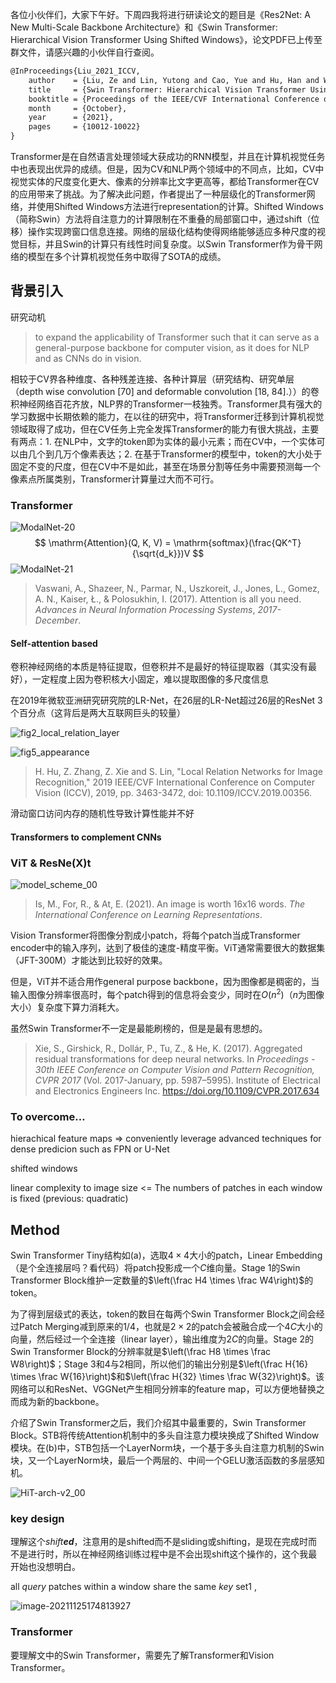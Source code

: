 各位小伙伴们，大家下午好。下周四我将进行研读论文的题目是《Res2Net: A New Multi-Scale Backbone Architecture》和《Swin Transformer: Hierarchical Vision Transformer Using Shifted Windows》，论文PDF已上传至群文件，请感兴趣的小伙伴自行查阅。

```tex
@InProceedings{Liu_2021_ICCV,
    author    = {Liu, Ze and Lin, Yutong and Cao, Yue and Hu, Han and Wei, Yixuan and Zhang, Zheng and Lin, Stephen and Guo, Baining},
    title     = {Swin Transformer: Hierarchical Vision Transformer Using Shifted Windows},
    booktitle = {Proceedings of the IEEE/CVF International Conference on Computer Vision (ICCV)},
    month     = {October},
    year      = {2021},
    pages     = {10012-10022}
}
```

Transformer是在自然语言处理领域大获成功的RNN模型，并且在计算机视觉任务中也表现出优异的成绩。但是，因为CV和NLP两个领域中的不同点，比如，CV中视觉实体的尺度变化更大、像素的分辨率比文字更高等，都给Transformer在CV的应用带来了挑战。为了解决此问题，作者提出了一种层级化的Transformer网络，并使用Shifted Windows方法进行representation的计算。Shifted Windows（简称Swin）方法将自注意力的计算限制在不重叠的局部窗口中，通过shift（位移）操作实现跨窗口信息连接。网络的层级化结构使得网络能够适应多种尺度的视觉目标，并且Swin的计算只有线性时间复杂度。以Swin Transformer作为骨干网络的模型在多个计算机视觉任务中取得了SOTA的成绩。

## 背景引入

研究动机

>  to expand the applicability of Transformer such that it can serve as a general-purpose backbone for computer vision, as it does for NLP and as CNNs do in vision.

相较于CV界各种维度、各种残差连接、各种计算层（研究结构、研究单层（depth wise convolution [70] and deformable convolution [18, 84].））的卷积神经网络百花齐放，NLP界的Transformer一枝独秀。Transformer具有强大的学习数据中长期依赖的能力，在以往的研究中，将Transformer迁移到计算机视觉领域取得了成功，但在CV任务上完全发挥Transformer的能力有很大挑战，主要有两点：1. 在NLP中，文字的token即为实体的最小元素；而在CV中，一个实体可以由几个到几万个像素表达；2. 在基于Transformer的模型中，token的大小处于固定不变的尺度，但在CV中不是如此，甚至在场景分割等任务中需要预测每一个像素点所属类别，Transformer计算量过大而不可行。

### Transformer

![ModalNet-20](media/Swin-Transformer/ModalNet-20.png)
$$
\mathrm{Attention}(Q, K, V) = \mathrm{softmax}(\frac{QK^T}{\sqrt{d_k}})V
$$
![ModalNet-21](media/Swin-Transformer/ModalNet-21.png)

> Vaswani, A., Shazeer, N., Parmar, N., Uszkoreit, J., Jones, L., Gomez, A. N., Kaiser, Ł., & Polosukhin, I. (2017). Attention is all you need. *Advances in Neural Information Processing Systems*, *2017-December*.

#### Self-attention based

卷积神经网络的本质是特征提取，但卷积并不是最好的特征提取器（其实没有最好），一定程度上因为卷积核大小固定，难以提取图像的多尺度信息

在2019年微软亚洲研究研究院的LR-Net，在26层的LR-Net超过26层的ResNet 3个百分点（这背后是两大互联网巨头的较量）

![fig2_local_relation_layer](media/Swin-Transformer/fig2_local_relation_layer-16378441549171.png)

![fig5_appearance](media/Swin-Transformer/fig5_appearance.png)

> H. Hu, Z. Zhang, Z. Xie and S. Lin, "Local Relation Networks for Image Recognition," 2019 IEEE/CVF International Conference on Computer Vision (ICCV), 2019, pp. 3463-3472, doi: 10.1109/ICCV.2019.00356.

滑动窗口访问内存的随机性导致计算性能并不好

#### Transformers to complement CNNs



### ViT & ResNe(X)t

![model_scheme_00](media/Swin-Transformer/model_scheme_00.png)

> Is, M., For, R., & At, E. (2021). An image is worth 16x16 words. *The International Conference on Learning Representations*.

Vision Transformer将图像分割成小patch，将每个patch当成Transformer encoder中的输入序列，达到了极佳的速度-精度平衡。ViT通常需要很大的数据集（JFT-300M）才能达到比较好的效果。

但是，ViT并不适合用作general purpose backbone，因为图像都是稠密的，当输入图像分辨率很高时，每个patch得到的信息将会变少，同时在$O(n^2)$（$n$为图像大小）复杂度下算力消耗大。

虽然Swin Transformer不一定是最能刷榜的，但是是最有思想的。

> Xie, S., Girshick, R., Dollár, P., Tu, Z., & He, K. (2017). Aggregated residual transformations for deep neural networks. In *Proceedings - 30th IEEE Conference on Computer Vision and Pattern Recognition, CVPR 2017* (Vol. 2017-January, pp. 5987–5995). Institute of Electrical and Electronics Engineers Inc. https://doi.org/10.1109/CVPR.2017.634

### To overcome…

hierachical feature maps => conveniently leverage advanced techniques for dense predicion such as FPN or U-Net

shifted windows

linear complexity to image size <= The numbers of patches in each window is fixed (previous: quadratic)

## Method

Swin Transformer Tiny结构如(a)，选取$4\times4$大小的patch，Linear Embedding（是个全连接层吗？看代码）将patch投影成一个$C$维向量。Stage 1的Swin Transformer Block维护一定数量的$\left(\frac H4 \times \frac W4\right)$的token。

为了得到层级式的表达，token的数目在每两个Swin Transformer Block之间会经过Patch Merging减到原来的$1/4$，也就是$2\times 2$的patch会被融合成一个$4C$大小的向量，然后经过一个全连接（linear layer），输出维度为$2C$的向量。Stage 2的Swin Transformer Block的分辨率就是$\left(\frac H8 \times \frac W8\right)$；Stage 3和4与2相同，所以他们的输出分别是$\left(\frac H{16} \times \frac W{16}\right)$和$\left(\frac H{32} \times \frac W{32}\right)$。该网络可以和ResNet、VGGNet产生相同分辨率的feature map，可以方便地替换之而成为新的backbone。

介绍了Swin Transformer之后，我们介绍其中最重要的，Swin Transformer Block。STB将传统Attention机制中的多头自注意力模块换成了Shifted Window模块。在(b)中，STB包括一个LayerNorm块，一个基于多头自注意力机制的Swin块，又一个LayerNorm块，最后一个两层的、中间一个GELU激活函数的多层感知机。

![HiT-arch-v2_00](media/Swin-Transformer/HiT-arch-v2_00.png)

### key design

理解这个*shift**ed***，注意用的是shifted而不是sliding或shifting，是现在完成时而不是进行时，所以在神经网络训练过程中是不会出现shift这个操作的，这个我最开始也没想明白。

 all *query* patches within a window share the same *key* set1 ,

![image-20211125174813927](media/Swin-Transformer/image-20211125174813927.png)

### Transformer

要理解文中的Swin Transformer，需要先了解Transformer和Vision Transformer。